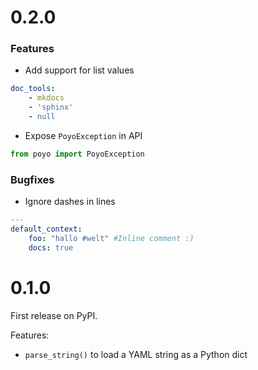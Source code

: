 # 0.2.0

### Features

* Add support for list values

```yaml
doc_tools:
    - mkdocs
    - 'sphinx'
    - null
```
* Expose ``PoyoException`` in API

```python
from poyo import PoyoException
```

### Bugfixes

* Ignore dashes in lines

```yaml
---
default_context:
    foo: "hallo #welt" #Inline comment :)
    docs: true
```

# 0.1.0

First release on PyPI.

Features:

* ``parse_string()`` to load a YAML string as a Python dict
